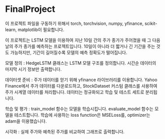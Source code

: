 # FinalProject
이 프로젝트 파일을 구동하기 위해서 torch, torchvision, numpy, yfinance, scikit-learn, matplotlib이 필요합니다.

이 프로젝트는 LSTM 모델을 이용하여 지난 10일 간의 주가 종가가 주어졌을 때 그 다음 날의 주가 종가를 예측하는 프로젝트입니다. 10일이 아니라 더 짧거나 긴 기간을 주는 것도 가능하지만, 기간이 길어질수록 모델의 예측 정확도가 떨어집니다.

모델 정의 : HedgeLSTM 클래스는 LSTM 모델 구조를 정의합니다. 시간순 데이터의 마지막 시기 정보만 출력합니다.

데이터셋 준비 : 주가 데이터를 얻기 위해 yfinance 라이브러리를 이용합니다. Yahoo Finance에서 주가 데이터를 다운로드하고, StockDataset 커스텀 클래스를 사용하여 주가 시계열 데이터를 처리합니다. 데이터는 정규화되고 학습 및 테스트 세트로 분리됩니다.

학습 및 평가 : train_model 함수는 모델을 학습시킵니다. evaluate_model 함수는 모델을 테스트합니다.
학습에 사용하는 loss function은 MSELoss를, optimizer는 adam을 이용했습니다.

시각화 : 실제 주가와 예측된 주가를 비교하여 그래프로 출력합니다.
